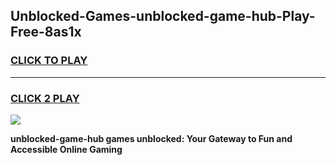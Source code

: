 
## Unblocked-Games-unblocked-game-hub-Play-Free-8as1x
<h3>
<a href="https://premium76.site?title=unblocked-game-hub&ref=19M">CLICK TO PLAY</a></h3>
<hr>

<h3>
<a href="https://premium76.site?title=unblocked-game-hub&ref=19M">CLICK 2 PLAY</a>
  
</h3>

<a href="https://premium76.site?title=unblocked-game-hub&ref=19M"><img src="https://clearcache.store/games.png"></a>


**unblocked-game-hub games unblocked: Your Gateway to Fun and Accessible Online Gaming**
